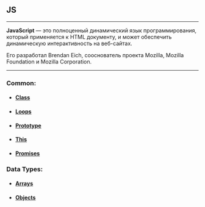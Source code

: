 ## JS

---

 __JavaScript__ — это полноценный динамический язык программирования, который применяется к HTML документу, и может обеспечить динамическую интерактивность на веб-сайтах. 

 Его разработал Brendan Eich, сооснователь проекта Mozilla, Mozilla Foundation и Mozilla Corporation.

---
 ### Common:

* #### [Class](../tasks/JS/Class/class.js)
* #### [Loops](../tasks/JS/Loops/loops.js)
* #### [Prototype](../tasks/JS/Prototype/prototype.js)
* #### [This](../tasks/JS/This/this.js)
* #### [Promises](../tasks/JS/Promises//promises.js)



 ### Data Types:

* #### [Arrays](../tasks/JS/DataTypes/arrays.js)
* #### [Objects](../tasks/JS/DataTypes/objects.js)


